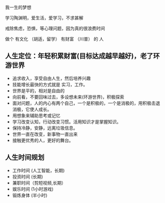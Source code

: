 我一生的梦想

学习陶渊明，爱生活，爱学习，不求甚解

戒除焦虑，恐惧，等心理问题，因为真的很浪费时间

做个 有文化 （胡适，留学） 有财富 （川普） 的 人 

## 人生定位：年轻积累财富(目标达成越早越好)，老了环游世界 

- 追求收入，享受自由人生，然后培养兴趣
- 技能增长最快的方式就是 实习，工作。
- 世界是平的，相对是自由的
- 向前看，不要回味过去，多设想未来(环游世界)，积极探索
- 面对问题，人的内心有两个自己，一个是积极的，一个是消极的，用积极击退消极，它使人成长。
- 用想象来辅助思考或记忆
- 学习改变认知，行动改变习惯。活用知识才是掌握知识。
- 保持冷静，安静，远离垃圾信息。
- 世界一直在改变，新事物一直出来
- 接触更优秀的人，更好的舞台。

## 人生时间规划

- 工作时间 (人工智能，长期)
- 投资时间 (长期)
- 兼职时间（剪短视频,长期）
- 娱乐时间 (1小时游戏)
- 锻炼身体 (半小时)
